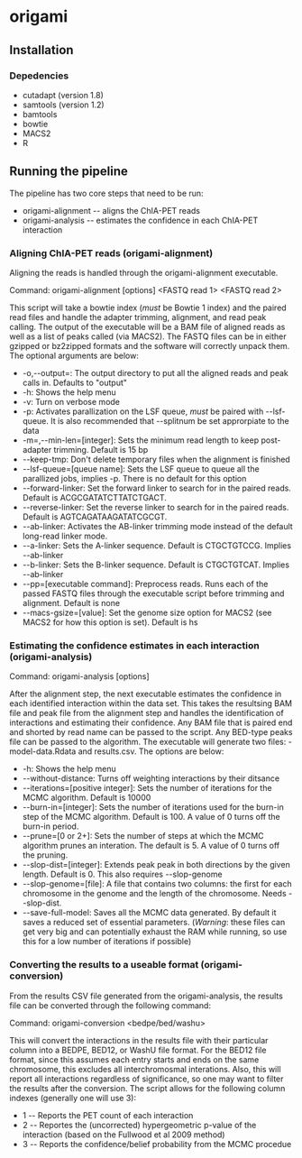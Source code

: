 # origami

## Installation

### Depedencies
* cutadapt (version 1.8)
* samtools (version 1.2)
* bamtools
* bowtie
* MACS2
* R

## Running the pipeline

The pipeline has two core steps that need to be run:

* origami-alignment -- aligns the ChIA-PET reads
* origami-analysis -- estimates the confidence in each ChIA-PET interaction

### Aligning ChIA-PET reads (origami-alignment)

Aligning the reads is handled through the origami-alignment executable.

Command: origami-alignment [options] <bowtie idx> <FASTQ read 1> <FASTQ read 2>

This script will take a bowtie index (*must* be Bowtie 1 index) and the paired read files and handle the adapter trimming, alignment, and read peak calling. The output of the executable will be a BAM file of aligned reads as well as a list of peaks called (via MACS2). The FASTQ files can be in either gzipped or bz2zipped formats and the software will correctly unpack them. The optional arguments are below:

* -o,--output=: The output directory to put all the aligned reads and peak calls in. Defaults to "output"
* -h: Shows the help menu
* -v: Turn on verbose mode
* -p: Activates parallization on the LSF queue, *must* be paired with --lsf-queue. It is also recommended that --splitnum be set approrpiate to the data
* -m=,--min-len=[integer]: Sets the minimum read length to keep post-adapter trimming. Default is 15 bp
* --keep-tmp: Don't delete temporary files when the alignment is finished
* --lsf-queue=[queue name]: Sets the LSF queue to queue all the parallized jobs, implies -p. There is no default for this option
* --forward-linker: Set the forward linker to search for in the paired reads. Default is ACGCGATATCTTATCTGACT.
* --reverse-linker: Set the reverse linker to search for in the paired reads. Default is AGTCAGATAAGATATCGCGT.
* --ab-linker: Activates the AB-linker trimming mode instead of the default long-read linker mode.
* --a-linker: Sets the A-linker sequence. Default is CTGCTGTCCG. Implies --ab-linker
* --b-linker: Sets the B-linker sequence. Default is CTGCTGTCAT. Implies --ab-linker
* --pp=[executable command]: Preprocess reads. Runs each of the passed FASTQ files through the executable script before trimming and alignment. Default is none
* --macs-gsize=[value]: Set the genome size option for MACS2 (see MACS2 for how this option is set). Default is hs


### Estimating the confidence estimates in each interaction (origami-analysis)



Command: origami-analysis [options] <BAM file> <peaks file> <output prefix>

After the alignment step, the next executable estimates the confidence in each identified interaction within the data set. This takes the resultsing BAM file and peak file from the alignment step and handles the identification of interactions and estimating their confidence. Any BAM file that is paired end and shorted by read name can be passed to the script. Any BED-type peaks file can be passed to the algorithm. The executable will generate two files: <output prefix>-model-data.Rdata and <output prefix>results.csv. The options are below:

* -h: Shows the help menu
* --without-distance: Turns off weighting interactions by their ditsance
* --iterations=[positive integer]: Sets the number of iterations for the MCMC algorithm. Default is 10000
* --burn-in=[integer]: Sets the number of iterations used for the burn-in step of the MCMC algorithm. Default is 100. A value of 0 turns off the burn-in period.
* --prune=[0 or 2+]: Sets the number of steps at which the MCMC algorithm prunes an interation. The default is 5. A value of 0 turns off the pruning.
* --slop-dist=[integer]: Extends peak peak in both directions by the given length. Default is 0. This also requires --slop-genome
* --slop-genome=[file]: A file that contains two columns: the first for each chromosome in the genome and the length of the chromosome. Needs --slop-dist.
* --save-full-model: Saves all the MCMC data generated. By default it saves a reduced set of essential parameters. (*Warning*: these files can get very big and can potentially exhaust the RAM while running, so use this for a low number of iterations if possible)

### Converting the results to a useable format (origami-conversion)


From the results CSV file generated from the origami-analysis, the results file can be converted through the following command:

Command: origami-conversion <bedpe/bed/washu> <results CSV file> <column index>

This will convert the interactions in the results file with their particular column into a BEDPE, BED12, or WashU file format. For the BED12 file format, since this assumes each entry starts and ends on the same chromosome, this excludes all interchromosmal interations. Also, this will report all interactions regardless of significance, so one may want to filter the results after the conversion. The script allows for the following column indexes (generally one will use 3):

* 1 -- Reports the PET count of each interaction
* 2 -- Reportes the (uncorrected) hypergeometric p-value of the interaction (based on the Fullwood et al 2009 method)
* 3 -- Reports the confidence/belief probability from the MCMC procedue